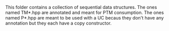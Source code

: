 This folder contains a collection of sequential data structures.
The ones named TM*.hpp are annotated and meant for PTM consumption.
The ones named P*.hpp are meant to be used with a UC becaus they don't have any annotation but they each have a copy constructor.